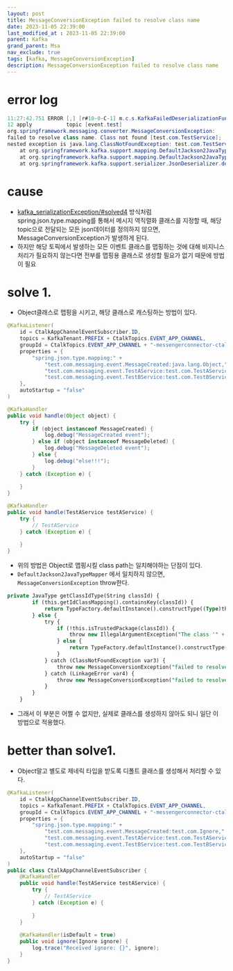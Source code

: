```yaml
---
layout: post
title: MessageConversionException failed to resolve class name
date: 2023-11-05 22:39:00
last_modified_at : 2023-11-05 22:39:00
parent: Kafka
grand_parent: Msa
nav_exclude: true
tags: [kafka, MessageConversionException]
description: MessageConversionException failed to resolve class name
---
```


# error log

```java
11:27:42.751 ERROR [,] [r#10-0-C-1] m.c.s.KafkaFailedDeserializationFunction: 
12 apply           topic [event.test]
org.springframework.messaging.converter.MessageConversionException: 
failed to resolve class name. Class not found [test.com.TestService]; 
nested exception is java.lang.ClassNotFoundException: test.com.TestService
	at org.springframework.kafka.support.mapping.DefaultJackson2JavaTypeMapper.getClassIdType(DefaultJackson2JavaTypeMapper.java:142)
	at org.springframework.kafka.support.mapping.DefaultJackson2JavaTypeMapper.toJavaType(DefaultJackson2JavaTypeMapper.java:103)
	at org.springframework.kafka.support.serializer.JsonDeserializer.deserialize(JsonDeserializer.java:572)
```

# cause

- [kafka_serializationException/#solved4](https://tnfhrnsss.github.io/docs/msa/kafka/kafka_serializationException/#solved4) 방식처럼 spring.json.type.mapping를 통해서 메시지 역직렬화 클래스를 지정할 때, 해당 topic으로 전달되는 모든 json데이터를 정의하지 않으면, MessageConversionException가 발생하게 된다.
- 하지만 해당 토픽에서 발생하는 모든 이벤트 클래스를 맵핑하는 것에 대해 비지니스 처리가 필요하지 않는다면 전부를 맵핑용 클래스로 생성할 필요가 없기 때문에 방법이 필요

# solve 1.

- Object클래스로 맵핑을 시키고, 해당 클래스로 캐스팅하는 방법이 있다.

```java
@KafkaListener(
    id = CtalkAppChannelEventSubscriber.ID,
    topics = KafkaTenant.PREFIX + CtalkTopics.EVENT_APP_CHANNEL,
    groupId = CtalkTopics.EVENT_APP_CHANNEL + "-messengerconnector-ctalk-appsetting-subscriber",
    properties = {
        "spring.json.type.mapping:" +
            "test.com.messaging.event.MessageCreated:java.lang.Object," +
            "test.com.messaging.event.TestAService:test.com.TestAService," +
            "test.com.messaging.event.TestBService:test.com.TestBService"
    },
    autoStartup = "false"
)
```

```java
@KafkaHandler
public void handle(Object object) {
    try {
        if (object instanceof MessageCreated) {
            log.debug("MessageCreated event");
        } else if (object instanceof MessageDeleted) {
            log.debug("MessageDeleted event");
        } else {
            log.debug("else!!!");
        }
    } catch (Exception e) {
       
    }
}

@KafkaHandler
public void handle(TestAService testAService) {
    try {
        // TestAService 
    } catch (Exception e) {
       
    }
}
```

- 위의 방법은 Object로 맵핑시킬 class path는 일치해야하는 단점이 있다.
- `DefaultJackson2JavaTypeMapper` 에서 일치하지 않으면, `MessageConversionException` throw한다.

```sql
private JavaType getClassIdType(String classId) {
        if (this.getIdClassMapping().containsKey(classId)) {
            return TypeFactory.defaultInstance().constructType((Type)this.getIdClassMapping().get(classId));
        } else {
            try {
                if (!this.isTrustedPackage(classId)) {
                    throw new IllegalArgumentException("The class '" + classId + "' is not in the trusted packages: " + this.trustedPackages + ". If you believe this class is safe to deserialize, please provide its name. If the serialization is only done by a trusted source, you can also enable trust all (*).");
                } else {
                    return TypeFactory.defaultInstance().constructType(ClassUtils.forName(classId, this.getClassLoader()));
                }
            } catch (ClassNotFoundException var3) {
                throw new MessageConversionException("failed to resolve class name. Class not found [" + classId + "]", var3);
            } catch (LinkageError var4) {
                throw new MessageConversionException("failed to resolve class name. Linkage error [" + classId + "]", var4);
            }
        }
    }
```

- 그래서 이 부분은 어쩔 수 없지만, 실제로 클래스를 생성하지 않아도 되니 일단 이 방법으로 적용했다.

# better than solve1.

- Object말고 별도로 제네릭 타입을 받도록 디폴트 클래스를 생성해서 처리할 수 있다.

```java
@KafkaListener(
    id = CtalkAppChannelEventSubscriber.ID,
    topics = KafkaTenant.PREFIX + CtalkTopics.EVENT_APP_CHANNEL,
    groupId = CtalkTopics.EVENT_APP_CHANNEL + "-messengerconnector-ctalk-appsetting-subscriber",
    properties = {
        "spring.json.type.mapping:" +
            "test.com.messaging.event.MessageCreated:test.com.Ignore," +
            "test.com.messaging.event.TestAService:test.com.TestAService," +
            "test.com.messaging.event.TestBService:test.com.TestBService"
    },
    autoStartup = "false"
)
public class CtalkAppChannelEventSubscriber {
	@KafkaHandler
	public void handle(TestAService testAService) {
	    try {
	        // TestAService 
	    } catch (Exception e) {
	       
	    }
	}
	
	@KafkaHandler(isDefault = true)
	public void ignore(Ignore ignore) {
	    log.trace("Received ignore: {}", ignore);
	}
}
```